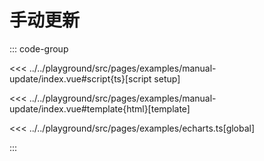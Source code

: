 # 手动更新

::: code-group

<<< ../../playground/src/pages/examples/manual-update/index.vue#script{ts}[script setup]

<<< ../../playground/src/pages/examples/manual-update/index.vue#template{html}[template]

<<< ../../playground/src/pages/examples/echarts.ts[global]

:::